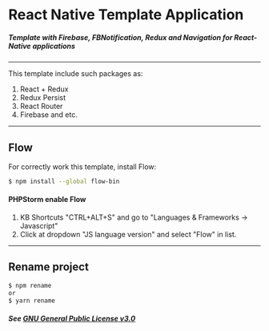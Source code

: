 # React Native Template Application


##### Template with Firebase, FBNotification, Redux and Navigation for React-Native applications


---

This template include such packages as:
1. React + Redux
2. Redux Persist
3. React Router
4. Firebase and etc.

---

## Flow

For correctly work this template, install Flow:

```sh
$ npm install --global flow-bin
```

#### PHPStorm enable Flow

1. KB Shortcuts "CTRL+ALT+S" and go to "Languages & Frameworks -> Javascript"
2. Click at dropdown "JS language version" and select "Flow" in list.

---

## Rename project

```sh
$ npm rename
or
$ yarn rename
```

##### See [GNU General Public License v3.0](/LICENSE)